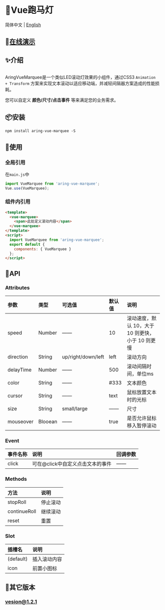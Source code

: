 # 🌈Vue跑马灯

简体中文 | [English](./README_en.md)

## 🎈[在线演示](http://aring1998.gitee.io/vue-marquee)

## ✨介绍
<img src="https://source.aring.cc/assets/project/vue-marquee/demo.gif" alt="" />

AringVueMarquee是一个类似LED滚动灯效果的小组件，通过CSS3 `Animation + Transform` 方案来实现文本滚动以适应移动端，并减轻间隔器方案造成的性能损耗。

您可以自定义 **颜色/尺寸/点击事件** 等来满足您的业务需求。

## 📦安装
```
npm install aring-vue-marquee -S
```

## 🔨使用

### 全局引用
在`main.js`中
```JavaScript
import VueMarquee from 'aring-vue-marquee';
Vue.use(VueMarquee);
```

### 组件内引用
```HTML
<template>
  <vue-marquee>
    <span>此处定义滚动内容</span>
  </vue-marquee>
</template>
<script>
  import VueMarquee from 'aring-vue-marquee';
  export default {
    components: { VueMarquee }
  };
</script>
```

## 🎨API

### Attributes
| 参数 | 类型 | 可选值 | 默认值 | 说明 |
| :----- | :----- | :----- | :----- | :----- |
| speed | Number | —— | 10 | 滚动速度，默认 10，大于 10 则更快，小于 10 则更慢 |
| direction | String | up/right/down/left | left | 滚动方向 |
| delayTime | Number | —— | 500 | 滚动间隔时间，单位ms |
| color | String | —— | #333 | 文本颜色 |
| cursor | String | —— | text | 鼠标放置文本时的光标 |
| size | String | small/large | —— | 尺寸 |
| mouseover | Blooean | —— | true | 是否允许鼠标移入暂停滚动 |

### Event
| 事件名称 | 说明 | 回调参数 |
| :----- | :----- | :----- |
| click | 可在@click中自定义点击文本的事件 | —— |

### Methods
| 方法 | 说明 |
| :----- | :----- |
| stopRoll | 停止滚动 |
| continueRoll | 继续滚动 |
| reset | 重置 |

### Slot
| 插槽名 | 说明 |
| :----- | :----- |
| (default) | 插入滚动内容 |
| icon | 前置小图标 |

## 📜其它版本

### [vesion@1.2.1](https://gitee.com/aring1998/vue-marquee/tree/version/@1.2.1)